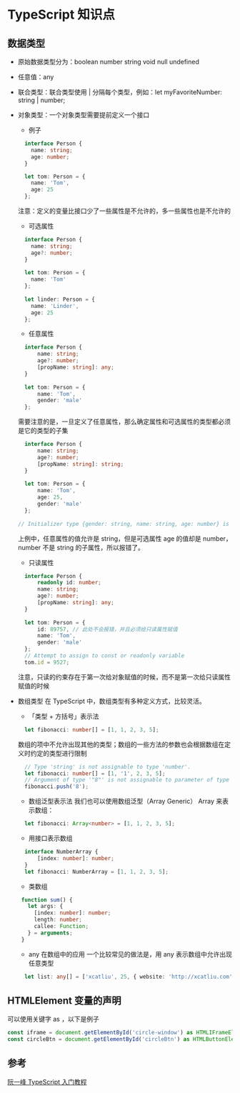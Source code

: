 # TypeScript 知识点

## 数据类型

* 原始数据类型分为：boolean number string void null undefined
* 任意值：any
* 联合类型：联合类型使用 | 分隔每个类型，例如：let myFavoriteNumber: string | number;
* 对象类型：一个对象类型需要提前定义一个接口
  * 例子
  ```typescript
    interface Person {
      name: string;
      age: number;
    }

    let tom: Person = {
      name: 'Tom',
      age: 25
    };
  ```
  注意：定义的变量比接口少了一些属性是不允许的，多一些属性也是不允许的

  * 可选属性
  ```typescript
    interface Person {
      name: string;
      age?: number;
    }
    
    let tom: Person = {
      name: 'Tom'
    };
    
    let linder: Person = {
      name: 'Linder',
      age: 25
    };
  ```
  * 任意属性
  ```typescript
    interface Person {
        name: string;
        age?: number;
        [propName: string]: any;
    }
    
    let tom: Person = {
        name: 'Tom',
        gender: 'male'
    };
  ```
  需要注意的是，一旦定义了任意属性，那么确定属性和可选属性的类型都必须是它的类型的子集
  ```typescript
    interface Person {
        name: string;
        age?: number;
        [propName: string]: string;
    }
    
    let tom: Person = {
        name: 'Tom',
        age: 25,
        gender: 'male'
    };
    
  // Initializer type {gender: string, name: string, age: number} is not assignable to variable type Person
  ```
  上例中，任意属性的值允许是 string，但是可选属性 age 的值却是 number，number 不是 string 的子属性，所以报错了。
  * 只读属性
  ```typescript
    interface Person {
        readonly id: number;
        name: string;
        age?: number;
        [propName: string]: any;
    }
    
    let tom: Person = {
        id: 89757, // 此处不会报错，并且必须给只读属性赋值
        name: 'Tom',
        gender: 'male'
    };
    // Attempt to assign to const or readonly variable
    tom.id = 9527;
  ```
  注意，只读的约束存在于第一次给对象赋值的时候，而不是第一次给只读属性赋值的时候
* 数组类型
  在 TypeScript 中，数组类型有多种定义方式，比较灵活。
  * 「类型 + 方括号」表示法
  ```typescript
    let fibonacci: number[] = [1, 1, 2, 3, 5];
  ```
  数组的项中不允许出现其他的类型；数组的一些方法的参数也会根据数组在定义时约定的类型进行限制
  ```typescript
    // Type 'string' is not assignable to type 'number'.
    let fibonacci: number[] = [1, '1', 2, 3, 5];
    // Argument of type '"8"' is not assignable to parameter of type 'number'.
    fibonacci.push('8');
  ```
  * 数组泛型表示法
  我们也可以使用数组泛型（Array Generic） Array<elemType> 来表示数组：
  ```typescript
    let fibonacci: Array<number> = [1, 1, 2, 3, 5];
  ```
  * 用接口表示数组
  ```typescript
    interface NumberArray {
        [index: number]: number;
    }
    let fibonacci: NumberArray = [1, 1, 2, 3, 5];
  ```
  * 类数组
  ```typescript
   function sum() {
     let args: {
       [index: number]: number;
       length: number;
       callee: Function;
     } = arguments;
   }
  ```
  * any 在数组中的应用
  一个比较常见的做法是，用 any 表示数组中允许出现任意类型
  ```typescript
    let list: any[] = ['xcatliu', 25, { website: 'http://xcatliu.com' }];
  ```
  

## HTMLElement 变量的声明

可以使用关键字 as ，以下是例子

```typescript
const iframe = document.getElementById('circle-window') as HTMLIFrameElement;
const circleBtn = document.getElementById('circleBtn') as HTMLButtonElement;
```

## 参考

[阮一峰 TypeScript 入门教程](https://ts.xcatliu.com/)
